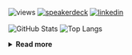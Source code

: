 ![views](https://komarev.com/ghpvc/?username=chck&color=blueviolet)
[![speakerdeck](https://img.shields.io/badge/Speaker_Deck-chck-8a2be2?style=flat-square&logo=speaker-deck)](https://speakerdeck.com/chck)
[![linkedin](https://img.shields.io/badge/LinkedIn-chck-8a2be2?style=flat-square&logo=linkedin)](https://www.linkedin.com/in/chck/)

<p align="left"> 
  <img alt="GitHub Stats" align="center" height="150" src="https://github-readme-stats-nine-umber-51.vercel.app/api?username=chck&count_private=true&show_icons=true&hide_title=true&theme=buefy" />
  <img alt="Top Langs" align="center" height="150" src="https://github-readme-stats-nine-umber-51.vercel.app/api/top-langs/?username=chck&layout=compact&count_private=true&show_icons=true&hide_title=true&theme=buefy" />
</p>

<details>
  <summary><b>Read more</b></summary>
  <br>

  <!--START_SECTION:waka-->
**🐱 My GitHub Data** 

> 📦 114.6 kB Used in GitHub's Storage 
 > 
> 🏆 599 Contributions in the Year 2024
 > 
> 💼 Opted to Hire
 > 
> 📜 133 Public Repositories 
 > 
> 🔑 24 Private Repositories 
 > 
**I'm a Night 🦉** 

```text
🌞 Morning                956 commits         ███░░░░░░░░░░░░░░░░░░░░░░   13.80 % 
🌆 Daytime                2196 commits        ████████░░░░░░░░░░░░░░░░░   31.69 % 
🌃 Evening                2017 commits        ███████░░░░░░░░░░░░░░░░░░   29.11 % 
🌙 Night                  1760 commits        ██████░░░░░░░░░░░░░░░░░░░   25.40 % 
```
📅 **I'm Most Productive on Thursday** 

```text
Monday                   1331 commits        █████░░░░░░░░░░░░░░░░░░░░   19.21 % 
Tuesday                  1049 commits        ████░░░░░░░░░░░░░░░░░░░░░   15.14 % 
Wednesday                1226 commits        ████░░░░░░░░░░░░░░░░░░░░░   17.69 % 
Thursday                 1647 commits        ██████░░░░░░░░░░░░░░░░░░░   23.77 % 
Friday                   675 commits         ██░░░░░░░░░░░░░░░░░░░░░░░   09.74 % 
Saturday                 418 commits         ██░░░░░░░░░░░░░░░░░░░░░░░   06.03 % 
Sunday                   583 commits         ██░░░░░░░░░░░░░░░░░░░░░░░   08.41 % 
```


📊 **This Week I Spent My Time On** 

```text
💬 Programming Languages: 
Git                      13 mins             ███████░░░░░░░░░░░░░░░░░░   28.46 % 
Bash                     12 mins             ██████░░░░░░░░░░░░░░░░░░░   25.80 % 
TOML                     11 mins             ██████░░░░░░░░░░░░░░░░░░░   23.81 % 
Markdown                 8 mins              ████░░░░░░░░░░░░░░░░░░░░░   17.14 % 
JSON                     2 mins              █░░░░░░░░░░░░░░░░░░░░░░░░   04.58 % 

🔥 Editors: 
Neovim                   48 mins             █████████████████████████   100.00 % 
```

**I Mostly Code in Python** 

```text
Python                   45 repos            █████████░░░░░░░░░░░░░░░░   34.35 % 
Jupyter Notebook         18 repos            ███░░░░░░░░░░░░░░░░░░░░░░   13.74 % 
Rust                     7 repos             █░░░░░░░░░░░░░░░░░░░░░░░░   05.34 % 
TypeScript               6 repos             █░░░░░░░░░░░░░░░░░░░░░░░░   04.58 % 
Astro                    1 repo              ░░░░░░░░░░░░░░░░░░░░░░░░░   00.76 % 
```



**Timeline**

![Lines of Code chart](https://raw.githubusercontent.com/chck/chck/main/assets/bar_graph.png)


 Last Updated on 2024-12-27 01:54 UTC
<!--END_SECTION:waka-->
</details>

